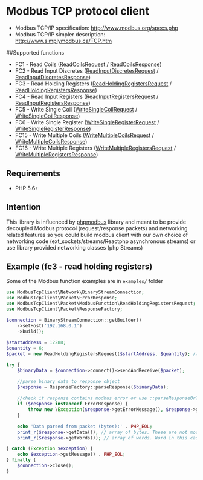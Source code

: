 # Modbus TCP protocol client

* Modbus TCP/IP specification: http://www.modbus.org/specs.php
* Modbus TCP/IP simpler description: http://www.simplymodbus.ca/TCP.htm

##Supported functions

* FC1 - Read Coils ([ReadCoilsRequest](src/Packet/ModbusFunction/ReadCoilsRequest.php) / [ReadCoilsResponse](src/Packet/ModbusFunction/ReadCoilsResponse.php))
* FC2 - Read Input Discretes ([ReadInputDiscretesRequest](src/Packet/ModbusFunction/ReadInputDiscretesRequest.php) / [ReadInputDiscretesResponse](src/Packet/ModbusFunction/ReadInputDiscretesResponse.php))
* FC3 - Read Holding Registers ([ReadHoldingRegistersRequest](src/Packet/ModbusFunction/ReadHoldingRegistersRequest.php) / [ReadHoldingRegistersResponse](src/Packet/ModbusFunction/ReadHoldingRegistersResponse.php))
* FC4 - Read Input Registers ([ReadInputRegistersRequest](src/Packet/ModbusFunction/ReadInputRegistersRequest.php) / [ReadInputRegistersResponse](src/Packet/ModbusFunction/ReadInputRegistersResponse.php))
* FC5 - Write Single Coil ([WriteSingleCoilRequest](src/Packet/ModbusFunction/WriteSingleCoilRequest.php) / [WriteSingleCoilResponse](src/Packet/ModbusFunction/WriteSingleCoilResponse.php))
* FC6 - Write Single Register ([WriteSingleRegisterRequest](src/Packet/ModbusFunction/WriteSingleRegisterRequest.php) / [WriteSingleRegisterResponse](src/Packet/ModbusFunction/WriteSingleRegisterResponse.php))
* FC15 - Write Multiple Coils ([WriteMultipleCoilsRequest](src/Packet/ModbusFunction/WriteMultipleCoilsRequest.php) / [WriteMultipleCoilsResponse](src/Packet/ModbusFunction/WriteMultipleCoilsResponse.php))
* FC16 - Write Multiple Registers ([WriteMultipleRegistersRequest](src/Packet/ModbusFunction/WriteMultipleRegistersRequest.php) / [WriteMultipleRegistersResponse](src/Packet/ModbusFunction/WriteMultipleRegistersResponse.php))

## Requirements

* PHP 5.6+

## Intention
This library is influenced by [phpmodbus](https://github.com/adduc/phpmodbus) library and meant to be provide decoupled Modbus protocol (request/response packets) and networking related features so you could build modbus client with our own choice of networking code (ext_sockets/streams/Reactphp asynchronous streams) or use library provided networking classes (php Streams)

## Example (fc3 - read holding registers)

Some of the Modbus function examples are in `examples/` folder

```php
use ModbusTcpClient\Network\BinaryStreamConnection;
use ModbusTcpClient\Packet\ErrorResponse;
use ModbusTcpClient\Packet\ModbusFunction\ReadHoldingRegistersRequest;
use ModbusTcpClient\Packet\ResponseFactory;

$connection = BinaryStreamConnection::getBuilder()
    ->setHost('192.168.0.1')
    ->build();
    
$startAddress = 12288;
$quantity = 6;
$packet = new ReadHoldingRegistersRequest($startAddress, $quantity); //create FC3 request packet

try {
    $binaryData = $connection->connect()->sendAndReceive($packet);

    //parse binary data to response object
    $response = ResponseFactory::parseResponse($binaryData);
    
    //check if response contains modbus error or use ::parseResponseOrThrow() to throw exception on modbus error packets
    if ($response instanceof ErrorResponse) { 
        throw new \Exception($response->getErrorMessage(), $response->getErrorCode());
    }
    
    echo 'Data parsed from packet (bytes):' . PHP_EOL;
    print_r($response->getData()); // array of bytes. These are not modbus WORDs. 1 WORD is 2 bytes
    print_r($response->getWords()); // array of words. Word in this case array of 2 bytes. [[0,100],[0,22]]

} catch (Exception $exception) {
    echo $exception->getMessage() . PHP_EOL;
} finally {
    $connection->close();
}
```